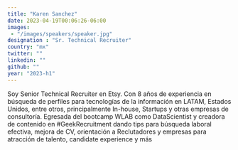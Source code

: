 ```yaml
---
title: "Karen Sanchez"
date: 2023-04-19T00:06:26-06:00
images: 
 - "/images/speakers/speaker.jpg"
designation : "Sr. Technical Recruiter"
country: "mx"
twitter: ""
linkedin: ""
github: ""
year: "2023-h1"
---
```


Soy Senior Technical Recruiter en Etsy. Con 8 años de experiencia en búsqueda de perfiles para tecnologías de la información en LATAM, Estados Unidos, entre otros, principalmente In-house, Startups y otras empresas de consultoría.  Egresada del bootcamp WLAB como DataScientist y creadora de contenido en #GeekRecruitment dando tips para búsqueda laboral efectiva, mejora de CV, orientación a Reclutadores y empresas para atracción de talento, candidate experience y más
